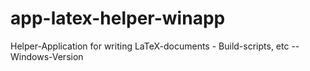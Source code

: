 # app-latex-helper-winapp
Helper-Application for writing LaTeX-documents - Build-scripts, etc -- Windows-Version
